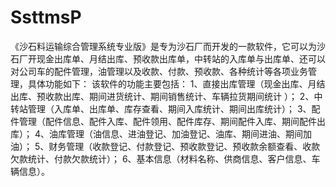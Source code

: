 # SsttmsP
 《沙石料运输综合管理系统专业版》是专为沙石厂而开发的一款软件，它可以为沙石厂开现金出库单、月结出库、预收款出库单，中转站的入库单与出库单、还可以对公司车的配件管理，油管理以及收款、付款、预收款、各种统计等各项业务管理，具体功能如下： 该软件的功能主要包括： 1、直接出库管理（现金出库、月结出库、预收款出库、期间进货统计、期间销售统计、车辆拉货期间统计 ）； 2、中转站管理（入库单、出库单、库存查看、期间入库统计、期间出库统计）； 3、配件管理（配件信息、配件入库、配件领用、配件库存、期间配件入库、期间配件出库）； 4、油库管理（油信息、进油登记、加油登记、油库、期间进油、期间加油）； 5、财务管理（收款登记、付款登记、预收款登记、预收款余额查看、收款欠款统计、付款欠款统计）； 6、基本信息（材料名称、供商信息、客户信息、车辆信息）。 
